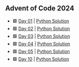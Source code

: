 ## Advent of Code 2024



- 🟩 [Day 01](https://adventofcode.com/2024/day/1) | [Python Solution](https://github.com/imaun/ADOC-2024/blob/master/01/day-01.py)
- 🟩 [Day 02](https://adventofcode.com/2024/day/2) | [Python Solution](https://github.com/imaun/ADOC-2024/blob/master/02/day02.py)
- 🟩 [Day 03](https://adventofcode.com/2024/day/2) | [Python Solution](https://github.com/imaun/ADOC-2024/blob/master/03/day03.py)
- 🟩 [Day 04](https://adventofcode.com/2024/day/4) | [Python Solution](https://github.com/imaun/ADOC-2024/blob/master/04/day04.py)
- 🟩 [Day 05](https://adventofcode.com/2024/day/5) | [Python Solution](https://github.com/imaun/ADOC-2024/blob/master/05/day05.py)
- 🟩 [Day 10](https://adventofcode.com/2024/day/10) | [Python Solution](https://github.com/imaun/ADOC-2024/blob/master/10/day10.py)
